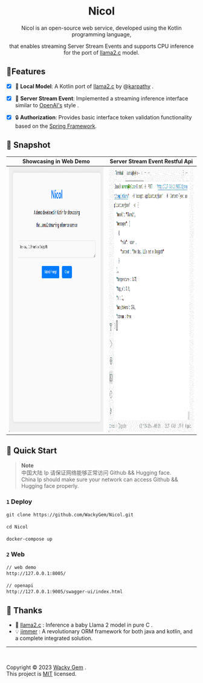 <a name="readme-top"></a>

<div align="center">

<h1>Nicol</h1>
Nicol is an open-source web service, developed using the Kotlin programming language, 

that enables streaming Server Stream Events and supports CPU inference for the port of [llama2.c][babyllama2-link] model.
</div>


## 🌟Features
- [x] 🤖 **Local Model**: A Kotlin port of [llama2.c][babyllama2-link] by @[karpathy][karpathy-link] .
- [x] 🎢 **Server Stream Event**: Implemented a streaming inference interface similar to [OpenAI's][chatcompletionsapi-link] style .
- [x] 🔒 **Authorization**:  Provides basic interface token validation functionality based on the [Spring Framework][springsecurity-link].


## 📸 Snapshot

| Showcasing in Web Demo | Server Stream Event Restful Api                    |
| -------------------------- | -------------------------- |
| <img src="./overview/chat_showcase.gif" alt="web" width="600" height="700">   | <img src="./overview/api_showcase.gif" alt="api" width="600" height="700">  |


## 🚀 Quick Start
> **Note**\
> 中国大陆 Ip 请保证网络能够正常访问 Github && Hugging face.\
> China Ip should make sure your network can access Github && Hugging face properly.

### `1` Deploy
```shell
git clone https://github.com/WackyGem/Nicol.git

cd Nicol

docker-compose up
```
### `2` Web
```
// web demo
http://127.0.0.1:8005/

// openapi
http://127.0.0.1:9005/swagger-ui/index.html
```


## 🤝 Thanks 

* 🤖 [llama2.c][babyllama2-link] : Inference a baby Llama 2 model in pure C .
* 💡 [jimmer][jimmer-link] : A revolutionary ORM framework for both java and kotlin, and a complete integrated solution.


---
 <br />

Copyright © 2023 [Wacky Gem][gem-link] . <br />
This project is [MIT](./LICENSE) licensed.

<!-- LINK GROUP -->
[babyllama2-link]: https://github.com/karpathy/llama2.c
[karpathy-link]: https://github.com/karpathy
[chatcompletionsapi-link]: https://platform.openai.com/docs/api-reference/chat/create
[springsecurity-link]: https://github.com/spring-projects/spring-security
[jimmer-link]:https://github.com/babyfish-ct/jimmer
[gem-link]:https://github.com/WackyGem
